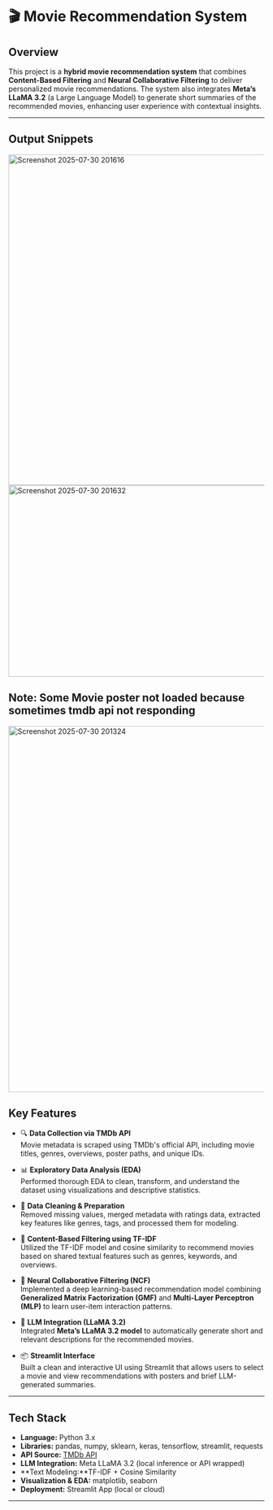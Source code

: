 # 🎬 Movie Recommendation System

## Overview

This project is a **hybrid movie recommendation system** that combines **Content-Based Filtering** and **Neural Collaborative Filtering** to deliver personalized movie recommendations. The system also integrates **Meta’s LLaMA 3.2** (a Large Language Model) to generate short summaries of the recommended movies, enhancing user experience with contextual insights.

---

## Output Snippets 
<img width="974" height="651" alt="Screenshot 2025-07-30 201616" src="https://github.com/user-attachments/assets/93894e5b-1dd8-4d51-a1fb-ef42d13e940c" />

<img width="979" height="377" alt="Screenshot 2025-07-30 201632" src="https://github.com/user-attachments/assets/7acc99ac-77a4-499a-b5b2-35f8e8b3d038" />


## Note: Some Movie poster not loaded because sometimes tmdb api not responding

<img width="962" height="721" alt="Screenshot 2025-07-30 201324" src="https://github.com/user-attachments/assets/ffd9c021-f60f-4255-9dad-1c2509556c11" />

## Key Features

- 🔍 **Data Collection via TMDb API**  
  Movie metadata is scraped using TMDb's official API, including movie titles, genres, overviews, poster paths, and unique IDs.

- 📊 **Exploratory Data Analysis (EDA)**  
  Performed thorough EDA to clean, transform, and understand the dataset using visualizations and descriptive statistics.

- 🧹 **Data Cleaning & Preparation**  
  Removed missing values, merged metadata with ratings data, extracted key features like genres, tags, and processed them for modeling.

- 🧠 **Content-Based Filtering using TF-IDF**  
  Utilized the TF-IDF model and cosine similarity to recommend movies based on shared textual features such as genres, keywords, and overviews.

- 🤖 **Neural Collaborative Filtering (NCF)**  
  Implemented a deep learning-based recommendation model combining **Generalized Matrix Factorization (GMF)** and **Multi-Layer Perceptron (MLP)** to learn user-item interaction patterns.

- 🧠 **LLM Integration (LLaMA 3.2)**  
  Integrated **Meta’s LLaMA 3.2 model** to automatically generate short and relevant descriptions for the recommended movies.

- 📦 **Streamlit Interface**  
  Built a clean and interactive UI using Streamlit that allows users to select a movie and view recommendations with posters and brief LLM-generated summaries.

---

## Tech Stack

- **Language:** Python 3.x  
- **Libraries:** pandas, numpy, sklearn, keras, tensorflow, streamlit, requests  
- **API Source:** [TMDb API](https://developers.themoviedb.org/)  
- **LLM Integration:** Meta LLaMA 3.2 (local inference or API wrapped)  
- **Text Modeling:**TF-IDF + Cosine Similarity  
- **Visualization & EDA:** matplotlib, seaborn  
- **Deployment:** Streamlit App (local or cloud)

---



